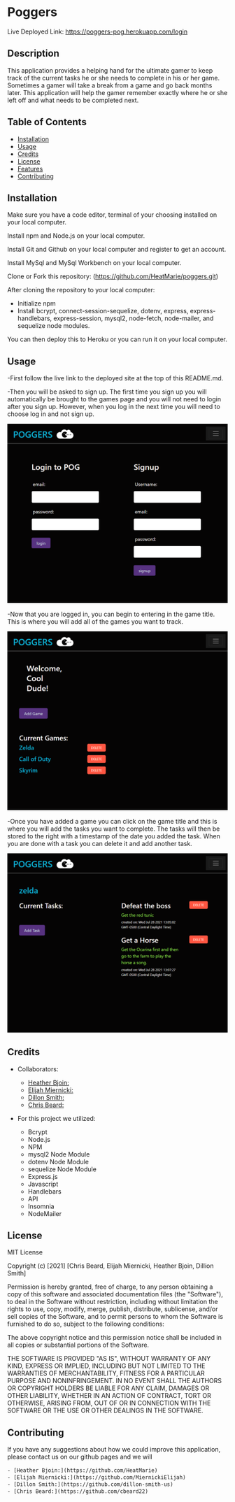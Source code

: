 # Poggers

Live Deployed Link: https://poggers-pog.herokuapp.com/login

## Description

This application provides a helping hand for the ultimate gamer to keep track of the current tasks he or she needs to complete in his or her game. Sometimes a gamer will take a break from a game and go back months later. This application will help the gamer remember exactly where he or she left off and what needs to be completed next. 

## Table of Contents

- [Installation](#installation)
- [Usage](#usage)
- [Credits](#credits)
- [License](#license)
- [Features](#features)
- [Contributing](#contributing)

## Installation

Make sure you have a code editor, terminal of your choosing installed on your local computer.

Install npm and Node.js on your local computer.

Install Git and Github on your local computer and register to get an account.

Install MySql and MySql Workbench on your local computer. 

Clone or Fork this repository: (https://github.com/HeatMarie/poggers.git)

After cloning the repository to your local computer:
- Initialize npm 
- Install bcrypt, connect-session-sequelize, dotenv, express, express-handlebars, express-session, mysql2, node-fetch, node-mailer, and sequelize node modules.

You can then deploy this to Heroku or you can run it on your local computer.

## Usage

-First follow the live link to the deployed site at the top of this README.md.

-Then you will be asked to sign up. The first time you sign up you will automatically be brought to the games page and you will not need to login after you sign up. However, when you log in the next time you will need to choose log in and not sign up. 

![Screenshot of login/sign-up page](./images/loginScreenshot.png)

-Now that you are logged in, you can begin to entering in the game title. This is where you will add all of the games you want to track.

![Screenshot of Games page](./images/gamesScreenshot.png)

-Once you have added a game you can click on the game title and this is where you will add the tasks you want to complete. The tasks will then be stored to the right with a timestamp of the date you added the task. When you are done with a task you can delete it and add another task. 

![Screenshot of Tasks page](./images/addTaskScreenshot.png)

## Credits

- Collaborators:
  - [Heather Bjoin:](https://github.com/HeatMarie)
  - [Elijah Miernicki:](https://github.com/MiernickiElijah)
  - [Dillon Smith:](https://github.com/dillon-smith-us)
  - [Chris Beard:](https://github.com/cbeard22)
  
- For this project we utilized:
    - Bcrypt
    - Node.js
    - NPM
    - mysql2 Node Module
    - dotenv Node Module
    - sequelize Node Module
    - Express.js
    - Javascript
    - Handlebars
    - API
    - Insomnia
    - NodeMailer

## License

MIT License

Copyright (c) [2021] [Chris Beard, Elijah Miernicki, Heather Bjoin, Dillion Smith]

Permission is hereby granted, free of charge, to any person obtaining a copy of this software and associated documentation files (the "Software"), to deal in the Software without restriction, including without limitation the rights to use, copy, modify, merge, publish, distribute, sublicense, and/or sell copies of the Software, and to permit persons to whom the Software is furnished to do so, subject to the following conditions:

The above copyright notice and this permission notice shall be included in all copies or substantial portions of the Software.

THE SOFTWARE IS PROVIDED "AS IS", WITHOUT WARRANTY OF ANY KIND, EXPRESS OR IMPLIED, INCLUDING BUT NOT LIMITED TO THE WARRANTIES OF MERCHANTABILITY, FITNESS FOR A PARTICULAR PURPOSE AND NONINFRINGEMENT. IN NO EVENT SHALL THE AUTHORS OR COPYRIGHT HOLDERS BE LIABLE FOR ANY CLAIM, DAMAGES OR OTHER LIABILITY, WHETHER IN AN ACTION OF CONTRACT, TORT OR OTHERWISE, ARISING FROM, OUT OF OR IN CONNECTION WITH THE SOFTWARE OR THE USE OR OTHER DEALINGS IN THE SOFTWARE.

## Contributing

If you have any suggestions about how we could improve this application, please contact us on our github pages and we will

    - [Heather Bjoin:](https://github.com/HeatMarie)
    - [Elijah Miernicki:](https://github.com/MiernickiElijah)
    - [Dillon Smith:](https://github.com/dillon-smith-us)
    - [Chris Beard:](https://github.com/cbeard22)
